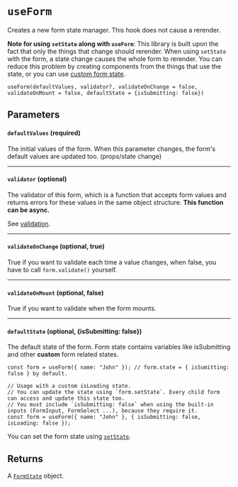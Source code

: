 # `useForm`

Creates a new form state manager. This hook does not cause a rerender.

**Note for using `setState` along with `useForm`**: This library is built upon the fact that only the things that change should rerender. When using `setState` with the form, a state change causes the whole form to rerender. You can reduce this problem by creating components from the things that use the state, or you can use [custom form state](/docs/useForm#defaultstate-optional-issubmitting-false).

`useForm(defaultValues, validator?, validateOnChange = false, validateOnMount = false, defaultState = {isSubmitting: false})`

## Parameters

#### `defaultValues` **(required)**

The initial values of the form. When this parameter changes, the form's default values are updated too. (props/state change)

---

#### `validator` **(optional)**

The validator of this form, which is a function that accepts form values and returns errors for these values in the same object structure. **This function can be async.**

See [validation](/docs/Validation).

---

#### `validateOnChange` **(optional, true)**

True if you want to validate each time a value changes, when false, you have to call `form.validate()` yourself.

---

#### `validateOnMount` **(optional, false)**

True if you want to validate when the form mounts.

---

#### `defaultState` **(optional, {isSubmitting: false})**

The default state of the form. Form state contains variables like isSubmitting and other **custom** form related states.

```tsx
const form = useForm({ name: "John" }); // form.state = { isSumitting: false } by default.

// Usage with a custom isLoading state.
// You can update the state using `form.setState`. Every child form can access and update this state too.
// You must include `isSubmitting: false` when using the built-in inputs (FormInput, FormSelect ...), because they require it.
const form = useForm({ name: "John" }, { isSubmitting: false, isLoading: false });
```

You can set the form state using [`setState`](/docs/FormState#setstatenewstate).

## Returns

A [`FormState`](/docs/FormState) object.
